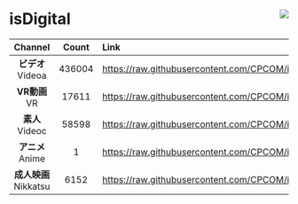 # isDigital <img align="right" src="https://img.shields.io/github/last-commit/CPCOM/isDigital"/>  
  
| Channel | Count | Link |  
| :-----: | :---: | :--- |  
|**ビデオ**<br />Videoa | 436004 | https://raw.githubusercontent.com/CPCOM/isDigital/main/Videoa.txt |  
|**VR動画**<br />VR | 17611 | https://raw.githubusercontent.com/CPCOM/isDigital/main/VR.txt |  
|**素人**<br />Videoc | 58598 | https://raw.githubusercontent.com/CPCOM/isDigital/main/Videoc.txt |  
|**アニメ**<br />Anime | 1 | https://raw.githubusercontent.com/CPCOM/isDigital/main/Anime.txt |  
|**成人映画**<br />Nikkatsu | 6152 | https://raw.githubusercontent.com/CPCOM/isDigital/main/Nikkatsu.txt |  
